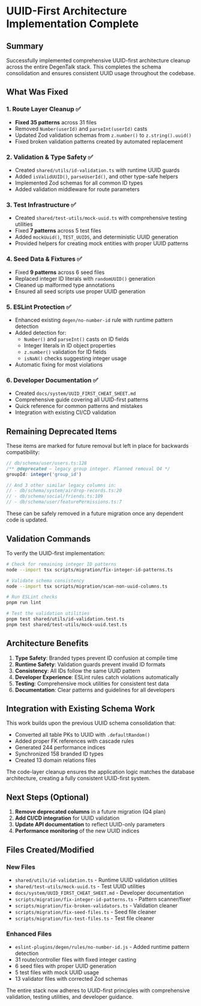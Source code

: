 # UUID-First Architecture Implementation Complete

## Summary

Successfully implemented comprehensive UUID-first architecture cleanup across the entire DegenTalk stack. This completes the schema consolidation and ensures consistent UUID usage throughout the codebase.

## What Was Fixed

### 1. Route Layer Cleanup ✅
- **Fixed 35 patterns** across 31 files
- Removed `Number(userId)` and `parseInt(userId)` casts
- Updated Zod validation schemas from `z.number()` to `z.string().uuid()`
- Fixed broken validation patterns created by automated replacement

### 2. Validation & Type Safety ✅
- Created `shared/utils/id-validation.ts` with runtime UUID guards
- Added `isValidUUID()`, `parseUserId()`, and other type-safe helpers
- Implemented Zod schemas for all common ID types
- Added validation middleware for route parameters

### 3. Test Infrastructure ✅
- Created `shared/test-utils/mock-uuid.ts` with comprehensive testing utilities
- Fixed **7 patterns** across 5 test files
- Added `mockUuid()`, `TEST_UUIDS`, and deterministic UUID generation
- Provided helpers for creating mock entities with proper UUID patterns

### 4. Seed Data & Fixtures ✅
- Fixed **9 patterns** across 6 seed files
- Replaced integer ID literals with `randomUUID()` generation
- Cleaned up malformed type annotations
- Ensured all seed scripts use proper UUID generation

### 5. ESLint Protection ✅
- Enhanced existing `degen/no-number-id` rule with runtime pattern detection
- Added detection for:
  - `Number()` and `parseInt()` casts on ID fields
  - Integer literals in ID object properties
  - `z.number()` validation for ID fields
  - `isNaN()` checks suggesting integer usage
- Automatic fixing for most violations

### 6. Developer Documentation ✅
- Created `docs/system/UUID_FIRST_CHEAT_SHEET.md`
- Comprehensive guide covering all UUID-first patterns
- Quick reference for common patterns and mistakes
- Integration with existing CI/CD validation

## Remaining Deprecated Items

These items are marked for future removal but left in place for backwards compatibility:

```typescript
// db/schema/user/users.ts:128
/** @deprecated – legacy group integer. Planned removal Q4 */
groupId: integer('group_id')

// And 3 other similar legacy columns in:
// - db/schema/system/airdrop-records.ts:20
// - db/schema/social/friends.ts:109  
// - db/schema/user/featurePermissions.ts:7
```

These can be safely removed in a future migration once any dependent code is updated.

## Validation Commands

To verify the UUID-first implementation:

```bash
# Check for remaining integer ID patterns
node --import tsx scripts/migration/fix-integer-id-patterns.ts

# Validate schema consistency
node --import tsx scripts/migration/scan-non-uuid-columns.ts

# Run ESLint checks
pnpm run lint

# Test the validation utilities
pnpm test shared/utils/id-validation.test.ts
pnpm test shared/test-utils/mock-uuid.test.ts
```

## Architecture Benefits

1. **Type Safety**: Branded types prevent ID confusion at compile time
2. **Runtime Safety**: Validation guards prevent invalid ID formats
3. **Consistency**: All IDs follow the same UUID pattern
4. **Developer Experience**: ESLint rules catch violations automatically
5. **Testing**: Comprehensive mock utilities for consistent test data
6. **Documentation**: Clear patterns and guidelines for all developers

## Integration with Existing Schema Work

This work builds upon the previous UUID schema consolidation that:
- Converted all table PKs to UUID with `.defaultRandom()`
- Added proper FK references with cascade rules
- Generated 244 performance indices
- Synchronized 158 branded ID types
- Created 13 domain relations files

The code-layer cleanup ensures the application logic matches the database architecture, creating a fully consistent UUID-first system.

## Next Steps (Optional)

1. **Remove deprecated columns** in a future migration (Q4 plan)
2. **Add CI/CD integration** for UUID validation
3. **Update API documentation** to reflect UUID-only parameters
4. **Performance monitoring** of the new UUID indices

## Files Created/Modified

### New Files
- `shared/utils/id-validation.ts` - Runtime UUID validation utilities
- `shared/test-utils/mock-uuid.ts` - Test UUID utilities  
- `docs/system/UUID_FIRST_CHEAT_SHEET.md` - Developer documentation
- `scripts/migration/fix-integer-id-patterns.ts` - Pattern scanner/fixer
- `scripts/migration/fix-broken-validators.ts` - Validation cleaner
- `scripts/migration/fix-seed-files.ts` - Seed file cleaner
- `scripts/migration/fix-test-files.ts` - Test file cleaner

### Enhanced Files
- `eslint-plugins/degen/rules/no-number-id.js` - Added runtime pattern detection
- 31 route/controller files with fixed integer casting
- 6 seed files with proper UUID generation
- 5 test files with mock UUID usage
- 13 validator files with corrected Zod schemas

The entire stack now adheres to UUID-first principles with comprehensive validation, testing utilities, and developer guidance.